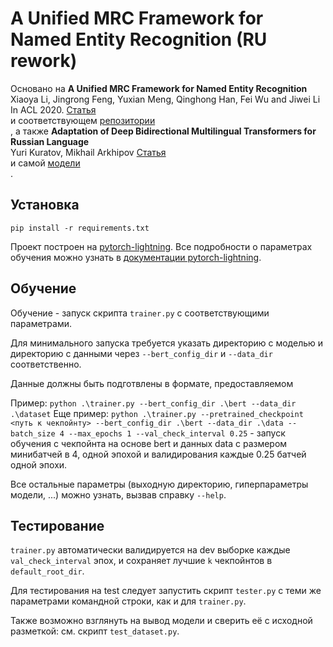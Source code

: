 # A Unified MRC Framework for Named Entity Recognition (RU rework)

Основано на
**A Unified MRC Framework for Named Entity Recognition** <br>
Xiaoya Li, Jingrong Feng, Yuxian Meng, Qinghong Han, Fei Wu and Jiwei Li<br>
In ACL 2020. [Статья](https://arxiv.org/abs/1910.11476)<br>
и соответствующем [репозитории](https://github.com/ShannonAI/mrc-for-flat-nested-ner) <br>,
а также
**Adaptation of Deep Bidirectional Multilingual Transformers for Russian Language** <br>
Yuri Kuratov, Mikhail Arkhipov [Статья](https://arxiv.org/abs/1905.07213)<br>
и самой [модели](https://huggingface.co/DeepPavlov/rubert-base-cased)<br>.

## Установка
`pip install -r requirements.txt`

Проект построен на [pytorch-lightning](https://github.com/PyTorchLightning/pytorch-lightning).
Все подробности о параметрах обучения можно узнать в [документации pytorch-lightning](https://pytorch-lightning.readthedocs.io/en/latest/).

## Обучение
Обучение - запуск скрипта `trainer.py` с соответствующими параметрами.

Для минимального запуска требуется указать директорию с моделью и директорию с данными
через `--bert_config_dir` и `--data_dir` соответственно.

Данные должны быть подготвлены в формате, предоставляемом 

Пример:
`python .\trainer.py --bert_config_dir .\bert --data_dir .\dataset`
Еще пример:
`python .\trainer.py --pretrained_checkpoint <путь к чекпойнту> --bert_config_dir .\bert --data_dir .\data --batch_size 4 --max_epochs 1 --val_check_interval 0.25` - запуск обучения с чекпойнта на основе bert и данных data с размером минибатчей в 4, одной эпохой и валидирования каждые 0.25 батчей одной эпохи. 

Все остальные параметры (выходную директорию, гиперпараметры модели, ...) можно узнать, вызвав справку `--help`.

## Тестирование
`trainer.py` автоматически валидируется на dev выборке каждые `val_check_interval` эпох,
и сохраняет лучшие `k` чекпойнтов в `default_root_dir`.

Для тестирования на test следует запустить скрипт `tester.py` с теми же параметрами командной строки, как и для `trainer.py`.

Также возможно взглянуть на вывод модели и сверить её с исходной разметкой: см. скрипт `test_dataset.py`.
